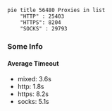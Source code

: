 
```mermaid
pie title 56480 Proxies in list
    "HTTP" : 25403
    "HTTPS": 8204
    "SOCKS" : 29793
```

### Some Info
#### Average Timeout

- mixed: 3.6s
- http: 1.8s
- https: 8.2s
- socks: 5.1s